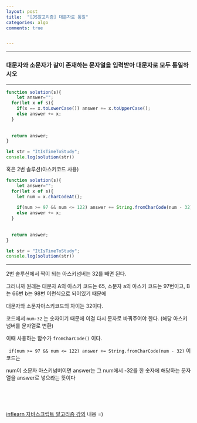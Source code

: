 ```yaml
---
layout: post
title:  "[JS알고리즘] 대문자로 통일"
categories: algo 
comments: true


---
```






---

### 대문자와 소문자가 같이 존재하는 문자열을 입력받아 대문자로 모두 통일하시오

---

~~~javascript
function solution(s){
	let answer="";
  for(let x of s){
    if(x == x.toLowerCase()) answer += x.toUpperCase();
    else answer += x;
  }
  
  
  return answer;
}

let str = "ItIsTimeToStudy";
console.log(solution(str))
~~~



혹은 2번 솔루션(아스키코드 사용)

~~~javascript
function solution(s){
	let answer="";
  for(let x of s){
    let num = x.charCodeAt();
    
    if(num >= 97 && num <= 122) answer += String.fromCharCode(num - 32)
    else answer += x;
  }
  
  
  return answer;
}

let str = "ItIsTimeToStudy";
console.log(solution(str))
~~~



---

2번 솔루션에서 짝이 되는 아스키넘버는 32를 빼면 된다.

그러니까 원래는 대문자 A의 아스키 코드는 65, 소문자 a의 아스키 코드는 97번이고, B는 66번 b는 98번 이런식으로 되어있기 때문에 

대문자와 소문자아스키코드의 차이는 32이다.

코드에서 `num-32` 는 숫자이기 때문에 이걸 다시 문자로 바꿔주어야 한다. (해당 아스키넘버를 문자열로 변환)

이때 사용하는 함수가 `fromCharCode()` 이다.

` if(num >= 97 && num <= 122) answer += String.fromCharCode(num - 32)` 이 코드는

num이 소문자 아스키넘버이면 answer는 그 num에서 -32를 한 숫자에 해당하는 문자열을 answer로 넣으라는 뜻이다

<br> 



<br>

<br>

[inflearn 자바스크립트 알고리즘 강의](https://www.inflearn.com/course/%EC%9E%90%EB%B0%94%EC%8A%A4%ED%81%AC%EB%A6%BD%ED%8A%B8-%EC%95%8C%EA%B3%A0%EB%A6%AC%EC%A6%98-%EB%AC%B8%EC%A0%9C%ED%92%80%EC%9D%B4/dashboard) 내용 =)


